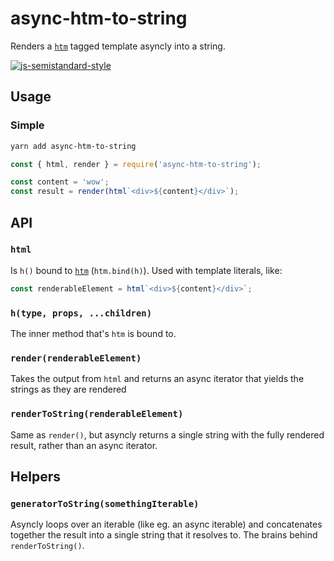 # async-htm-to-string

Renders a [`htm`](https://www.npmjs.com/package/htm) tagged template asyncly into a string.

[![js-semistandard-style](https://img.shields.io/badge/code%20style-semistandard-brightgreen.svg?style=flat)](https://github.com/standard/semistandard)

## Usage

### Simple

```bash
yarn add async-htm-to-string
```

```javascript
const { html, render } = require('async-htm-to-string');

const content = 'wow';
const result = render(html`<div>${content}</div>`);
```

## API

### `html`

Is `h()` bound to [`htm`](https://www.npmjs.com/package/htm) (`htm.bind(h)`). Used with template literals, like:

```javascript
const renderableElement = html`<div>${content}</div>`;
```

### `h(type, props, ...children)`

The inner method that's `htm` is bound to.

### `render(renderableElement)`

Takes the output from `html` and returns an async iterator that yields the strings as they are rendered

### `renderToString(renderableElement)`

Same as `render()`, but asyncly returns a single string with the fully rendered result, rather than an async iterator.

## Helpers

### `generatorToString(somethingIterable)`

Asyncly loops over an iterable (like eg. an async iterable) and concatenates together the result into a single string that it resolves to. The brains behind `renderToString()`.
